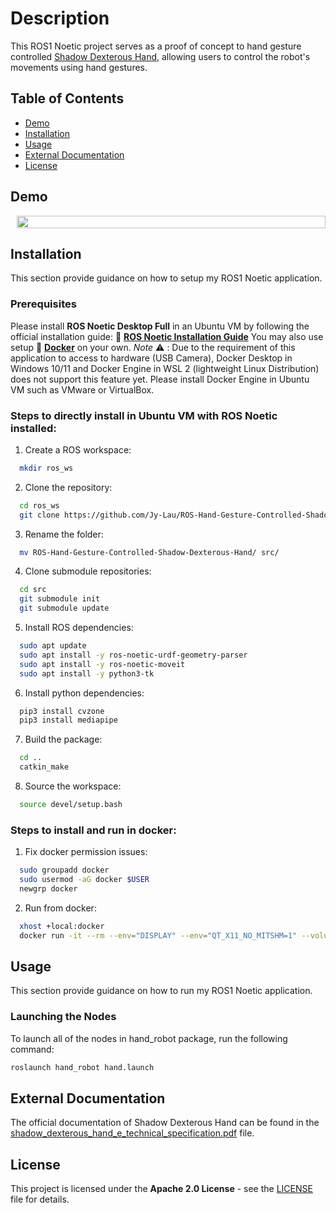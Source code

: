 # Description
This ROS1 Noetic project serves as a proof of concept to hand gesture controlled [Shadow Dexterous Hand](https://www.shadowrobot.com/dexterous-hand-series/), allowing users to control the robot's movements using hand gestures.

## Table of Contents
- [Demo](#demo)
- [Installation](#installation)
- [Usage](#usage)
- [External Documentation](#external-documentation)
- [License](#license)

## Demo
<div style="display: flex;">
  <div style="flex: 1; padding-left: 10px;">
    <img src="https://github.com/Jy-Lau/ROS-Hand-Gesture-Controlled-Shadow-Dexterous-Robot/blob/main/hand_robot/doc/gesture-controlled-robot.gif" width="100%">
  </div>
</div>

## Installation
This section provide guidance on how to setup my ROS1 Noetic application.
### Prerequisites
Please install **ROS Noetic Desktop Full** in an Ubuntu VM by following the official installation guide: 🔗 **[ROS Noetic Installation Guide](https://wiki.ros.org/noetic/Installation/Ubuntu)**
You may also use setup 🔗 **[Docker](https://docs.docker.com/engine/install/)** on your own. *Note* :warning: : Due to the requirement of this application to access to hardware (USB Camera), Docker Desktop in Windows 10/11 and Docker Engine in WSL 2 (lightweight Linux Distribution) does not support this feature yet. Please install Docker Engine in Ubuntu VM such as VMware or VirtualBox.
### Steps to directly install in Ubuntu VM with ROS Noetic installed:
1. Create a ROS workspace:
```bash
  mkdir ros_ws
```
2. Clone the repository:
```bash
  cd ros_ws
  git clone https://github.com/Jy-Lau/ROS-Hand-Gesture-Controlled-Shadow-Dexterous-Hand.git
```
3. Rename the folder:
```bash
  mv ROS-Hand-Gesture-Controlled-Shadow-Dexterous-Hand/ src/
```
4. Clone submodule repositories:
```bash
  cd src
  git submodule init
  git submodule update
```
5. Install ROS dependencies:
```bash
  sudo apt update
  sudo apt install -y ros-noetic-urdf-geometry-parser
  sudo apt install -y ros-noetic-moveit
  sudo apt install -y python3-tk
```
6. Install python dependencies:
```bash
  pip3 install cvzone
  pip3 install mediapipe
```
7. Build the package:
```bash
  cd ..
  catkin_make
```
8. Source the workspace:
```bash
  source devel/setup.bash
```
### Steps to install and run in docker:
1. Fix docker permission issues:
```bash
  sudo groupadd docker
  sudo usermod -aG docker $USER
  newgrp docker
```
2. Run from docker:
```bash
  xhost +local:docker
  docker run -it --rm --env="DISPLAY" --env="QT_X11_NO_MITSHM=1" --volume="/tmp/.X11-unix:/tmp/.X11-unix:rw" --device=/dev/video0:/dev/video0 jylau810/shadow_robot bash
```

## Usage
This section provide guidance on how to run my ROS1 Noetic application.
### Launching the Nodes
To launch all of the nodes in hand_robot package, run the following command:
```bash
roslaunch hand_robot hand.launch
```

## External Documentation
The official documentation of Shadow Dexterous Hand can be found in the [shadow_dexterous_hand_e_technical_specification.pdf](https://github.com/Jy-Lau/ROS-Hand-Gesture-Controlled-Shadow-Dexterous-Robot/blob/main/hand_robot/doc/shadow_dexterous_hand_e_technical_specification.pdf) file.

## License
This project is licensed under the **Apache 2.0 License** - see the [LICENSE](LICENSE) file for details.

